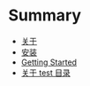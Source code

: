 # Summary

* [关于](README.md)
* [安装](docs/installation.md)
* [Getting Started](docs/getting-started.md)
* [关于 test 目录](docs/mocha-test-directory.md)

